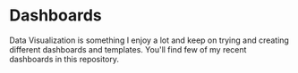 # Dashboards
Data Visualization is something I enjoy a lot and keep on trying and creating different dashboards and templates. You'll find few of my recent dashboards in this repository.
